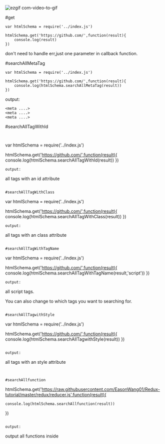 


![ezgif com-video-to-gif](https://cloud.githubusercontent.com/assets/11001914/15268411/4341bbe4-1a10-11e6-8123-263156a1e072.gif)


#get

```
var htmlSchema = require('../index.js')

htmlSchema.get('https://github.com/',function(result){
	console.log(result)
})
```
don't need to handle err,just one parameter in callback function. 

#searchAllMetaTag

```
var htmlSchema = require('../index.js')

htmlSchema.get('https://github.com/',function(result){
	console.log(htmlSchema.searchAllMetaTag(result))
})
```
output:
```
<meta ....>
<meta ....>
<meta ....>
```

#searchAllTagWithId

```


```
var htmlSchema = require('../index.js')

htmlSchema.get('https://github.com/',function(result){
	console.log(htmlSchema.searchAllTagWithId(result))
})
```
output:
```
all tags with an id attribute
```

#searchAllTagWithClass

```
var htmlSchema = require('../index.js')

htmlSchema.get('https://github.com/',function(result){
	console.log(htmlSchema.searchAllTagWithClass(result))
})
```
output:
```
all tags with an class attribute
```

#searchAllTagWithTagName

```
var htmlSchema = require('../index.js')

htmlSchema.get('https://github.com/',function(result){
	console.log(htmlSchema.searchAllTagWithTagName(result,'script'))
})
```
output:
```
all script tags.

You can also change to which tags you want to searching for.
```

#searchAllTagwithStyle
```
var htmlSchema = require('../index.js')

htmlSchema.get('https://github.com/',function(result){
	console.log(htmlSchema.searchAllTagwithStyle(result))
})
```

output:
```
all tags with an style attribute
```


#searchAllfunction
```
htmlSchema.get('https://raw.githubusercontent.com/EasonWang01/Redux-tutorial/master/redux/reducer.js',function(result){


	console.log(htmlSchema.searchAllfunction(result))
})
```

output:
```
output all functions inside
```